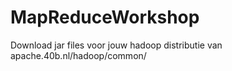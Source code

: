 # MapReduceWorkshop
Download jar files voor jouw hadoop distributie van apache.40b.nl/hadoop/common/
